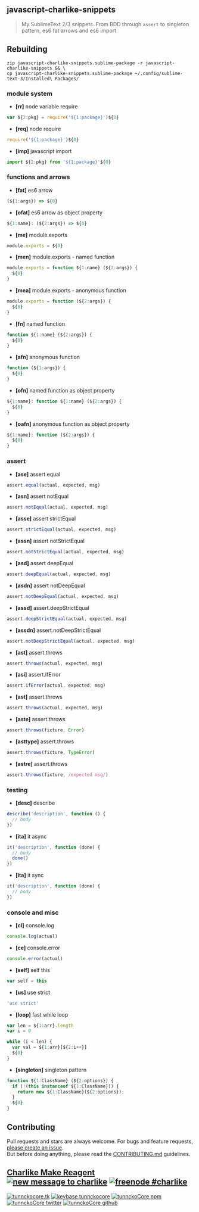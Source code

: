 ## javascript-charlike-snippets

> My SublimeText 2/3 snippets. From BDD through `assert` to singleton pattern, es6 fat arrows and es6 import


## Rebuilding
```
zip javascript-charlike-snippets.sublime-package -r javascript-charlike-snippets && \
cp javascript-charlike-snippets.sublime-package ~/.config/sublime-text-3/Installed\ Packages/
```

### module system

- **[rr]** node variable require
```js
var ${2:pkg} = require('${1:package}')${0}
```

- **[req]** node require
```js
require('${1:package}')${0}
```

- **[imp]** javascript import
```js
import ${2:pkg} from '${1:package}'${0}
```

### functions and arrows

- **[fat]** es6 arrow
```js
(${1:args}) => ${0}
```

- **[ofat]** es6 arrow as object property
```js
${1:name}: (${2:args}) => ${0}
```

- **[me]** module.exports
```js
module.exports = ${0}
```

- **[men]** module.exports - named function
```js
module.exports = function ${1:name} (${2:args}) {
  ${0}
}
```

- **[mea]** module.exports - anonymous function
```js
module.exports = function (${2:args}) {
  ${0}
}
```

- **[fn]** named function
```js
function ${1:name} (${2:args}) {
  ${0}
}
```

- **[afn]** anonymous function
```js
function (${1:args}) {
  ${0}
}
```

- **[ofn]** named function as object property
```js
${1:name}: function ${1:name} (${2:args}) {
  ${0}
}
```

- **[oafn]** anonymous function as object property
```js
${1:name}: function (${2:args}) {
  ${0}
}
```

### assert

- **[ase]** assert equal
```js
assert.equal(actual, expected, msg)
```

- **[asn]** assert notEqual
```js
assert.notEqual(actual, expected, msg)
```

- **[asse]** assert strictEqual
```js
assert.strictEqual(actual, expected, msg)
```

- **[assn]** assert notStrictEqual
```js
assert.notStrictEqual(actual, expected, msg)
```

- **[asd]** assert deepEqual
```js
assert.deepEqual(actual, expected, msg)
```

- **[asdn]** assert notDeepEqual
```js
assert.notDeepEqual(actual, expected, msg)
```

- **[assd]** assert.deepStrictEqual
```js
assert.deepStrictEqual(actual, expected, msg)
```

- **[assdn]** assert.notDeepStrictEqual
```js
assert.notDeepStrictEqual(actual, expected, msg)
```

- **[ast]** assert.throws
```js
assert.throws(actual, expected, msg)
```

- **[asi]** assert.ifError
```js
assert.ifError(actual, expected, msg)
```

- **[ast]** assert.throws
```js
assert.throws(actual, expected, msg)
```

- **[aste]** assert.throws
```js
assert.throws(fixture, Error)
```

- **[asttype]** assert.throws
```js
assert.throws(fixture, TypeError)
```

- **[astre]** assert.throws
```js
assert.throws(fixture, /expected msg/)
```

### testing

- **[desc]** describe
```js
describe('description', function () {
  // body
})
```

- **[ita]** it async
```js
it('description', function (done) {
  // body
  done()
})
```

- **[ita]** it sync
```js
it('description', function (done) {
  // body
})
```

### console and misc

- **[cl]** console.log
```js
console.log(actual)
```

- **[ce]** console.error
```js
console.error(actual)
```

- **[self]** self this
```js
var self = this
```

- **[us]** use strict
```js
'use strict'
```

- **[loop]** fast while loop
```js
var len = ${1:arr}.length
var i = 0

while (i < len) {
  var val = ${1:arr}[${2:i++}]
  ${0}
}
```

- **[singleton]** singleton pattern
```js
function ${1:ClassName} (${2:options}) {
  if (!(this instanceof ${1:ClassName})) {
    return new ${1:ClassName}(${2:options});
  }
  ${0}
}
```


## Contributing

Pull requests and stars are always welcome. For bugs and feature requests, [please create an issue](https://github.com/tunnckoCore/always-callback/issues/new).  
But before doing anything, please read the [CONTRIBUTING.md](./CONTRIBUTING.md) guidelines.


## [Charlike Make Reagent](http://j.mp/1stW47C) [![new message to charlike][new-message-img]][new-message-url] [![freenode #charlike][freenode-img]][freenode-url]

[![tunnckocore.tk][author-www-img]][author-www-url] [![keybase tunnckocore][keybase-img]][keybase-url] [![tunnckoCore npm][author-npm-img]][author-npm-url] [![tunnckoCore twitter][author-twitter-img]][author-twitter-url] [![tunnckoCore github][author-github-img]][author-github-url]


[author-www-url]: http://www.tunnckocore.tk
[author-www-img]: https://img.shields.io/badge/www-tunnckocore.tk-fe7d37.svg

[keybase-url]: https://keybase.io/tunnckocore
[keybase-img]: https://img.shields.io/badge/keybase-tunnckocore-8a7967.svg

[author-npm-url]: https://www.npmjs.com/~tunnckocore
[author-npm-img]: https://img.shields.io/badge/npm-~tunnckocore-cb3837.svg

[author-twitter-url]: https://twitter.com/tunnckoCore
[author-twitter-img]: https://img.shields.io/badge/twitter-@tunnckoCore-55acee.svg

[author-github-url]: https://github.com/tunnckoCore
[author-github-img]: https://img.shields.io/badge/github-@tunnckoCore-4183c4.svg

[freenode-url]: http://webchat.freenode.net/?channels=charlike
[freenode-img]: https://img.shields.io/badge/freenode-%23charlike-5654a4.svg

[new-message-url]: https://github.com/tunnckoCore/messages
[new-message-img]: https://img.shields.io/badge/send%20me-message-green.svg
